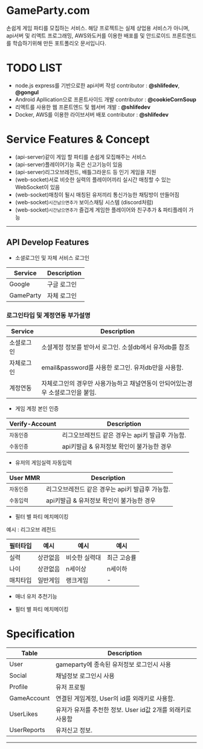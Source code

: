 # GameParty.com
 손쉽게 게임 파티를 모집하는 서비스. 해당 프로젝트는 실제 상업용 서비스가 아니며, api서버 및 리액트 프로그래밍, AWS와도커를 이용한 배포를 및 안드로이드 프론트엔드를 학습하기위해 만든 포트폴리오 문서입니다.

# TODO LIST
 - node.js express를 기반으로한 api서버 작성 contributor : **@shlifedev**, **@gongul**
 - Android Apllication으로 프론트사이드 개발 contributor : **@cookieCornSoup**
 - 리액트를 사용한 웹 프론트엔드 및 웹서버 개발 : **@shlifedev**
 - Docker, AWS를 이용한 라이브서버 배포 contributor : **@shlifedev**
 
# Service Features & Concept
 - (api-server)같이 게임 할 파티를 손쉽게 모집해주는 서비스
 - (api-server)플레이어기능 혹은 신고기능이 있음
 - (api-server)리그오브레전드, 배틀그라운드 등 인기 게임을 지원
 - (web-socket)서로 비슷한 실력의 플레이어끼리 실시간 매칭할 수 있는 WebSocket이 있음
 - (web-socket)매칭이 될시 매칭된 유저끼리 통신가능한 채팅방이 만들어짐
 - (web-socket)`시간남으면추가` 보이스채팅 시스템 (discord처럼)
 - (web-socket)`시간남으면추가` 즐겁게 게임한 플레이어와 친구추가 & 파티플레이 가능

----------------------------------------------------
 

 ## API Develop Features
 - 소셜로그인 및 자체 서비스 로그인
 
| Service | Description |
| --- | --- |
| Google | 구글 로그인 | 
| GameParty | 자체 로그인 | 

 ### 로그인타입 및 계정연동 부가설명 
  
| Service | Description |
| --------- | -------------------------------------------------- |
| 소셜로그인 | 소셜계정 정보를 받아서 로그인. 소셜db에서 유저db를 참조 | 
| 자체로그인 | email&password를 사용한 로그인. 유저db만을 사용함. |  
| 계정연동   | 자체로그인의 경우만 사용가능하고 채널연동이 안되어있는경우 소셜로그인을 붙임. |  

 
 - 게임 계정 본인 인증 
  
| Verify-Account | Description |
| --- | --- |
| `자동인증` | 리그오브레전드 같은 경우는 api키 발급후 가능함. |
| `수동인증` | api키발급 & 유저정보 확인이 불가능한 경우 | 


 - 유저의 게임실력 자동입력 
 
| User MMR | Description |
| --- | --- |
| `자동인증` | 리그오브레전드 같은 경우는 api키 발급후 가능함. |
| `수동입력` | api키발급 & 유저정보 확인이 불가능한 경우 | 

- 필터 별 파티 메치메이킹

예시 : 리그오브 레전드

| 필터타입 | 예시 | 예시 | 예시 |
| ------- | ---- | ---- | ---- |
| 실력 | 상관없음 | 비슷한 실력대 | 최근 고승률 |
| 나이 | 상관없음 | n세이상 | n세이하 |
| 매치타입 | 일반게임 | 랭크게임 | - |

- 매너 유저 추천기능


- 필터 별 파티 메치메이킹



# Specification

| Table | Description |
| ---------     | -------------------------------------------------- |
| User          | gameparty에 종속된 유저정보 로그인시 사용  
| Social        | 채널정보  로그인시 사용   
| Profile       | 유저 프로필
| GameAccount   | 연결된 게임계정, User의 id를 외래키로 사용함.   
| UserLikes     | 유저가 유저를 추천한 정보. User id값 2개를 외래키로 사용함
| UserReports   | 유저신고 정보. 


---------------------------------------------------------------------------------------------------------------------------------------

 
